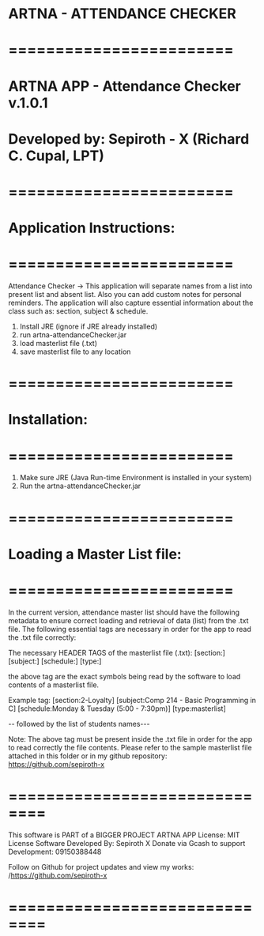 # ARTNA - ATTENDANCE CHECKER

# ========================

# ARTNA APP - Attendance Checker v.1.0.1
# Developed by: Sepiroth - X (Richard C. Cupal, LPT)

# ========================
# Application Instructions:
# ========================
Attendance Checker -> This application will separate names from a list into present list and absent list. Also you can add custom notes 
for personal reminders. The application will also capture essential information about the class such as: section, subject & schedule.

1. Install JRE (ignore if JRE already installed)
2. run artna-attendanceChecker.jar
3. load masterlist file (.txt)
4. save masterlist file to any location

# ========================
# Installation:
# ========================
1. Make sure JRE (Java Run-time Environment is installed in your system)
2. Run the artna-attendanceChecker.jar 


# ========================
# Loading a Master List file:
# ========================
In the current version, attendance master list should have the following metadata
to ensure correct loading and retrieval of data (list) from the .txt file.
The following essential tags are necessary in order for the app to read the .txt file correctly:

The necessary HEADER TAGS of the masterlist file (.txt):
[section:]
[subject:]
[schedule:]
[type:]

the above tag are the exact symbols being read by the software to load contents of a masterlist file.

Example tag:
[section:2-Loyalty]
[subject:Comp 214 - Basic Programming in C]
[schedule:Monday & Tuesday (5:00 - 7:30pm)]
[type:masterlist]

-- followed by the list of students names---

Note: The above tag must be present inside the .txt file in order for the app to read correctly the file contents.
Please refer to the sample masterlist file attached in this folder or in my github repository: https://github.com/sepiroth-x


# ==============================
This software is PART of a BIGGER PROJECT ARTNA APP
License: MIT License
Software Developed By: Sepiroth X
Donate via Gcash to support Development: 09150388448

Follow on Github for project updates and view my works: /https://github.com/sepiroth-x
# ==============================

